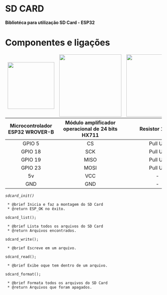 # SD CARD
__Bibliotéca para utilização SD Card - ESP32__


# Componentes e ligações
<table>
<thead>
  <tr>
    <td colspan="1" align="center"><img src="https://cdn.awsli.com.br/1000x1000/468/468162/produto/103347624/9ef0318f0a.jpg" width="150"></td>
    <td colspan="1" align="center"><img src="https://cdn.awsli.com.br/600x700/95/95881/produto/94057618/059e114f7f.jpg" width="200"></td>
    <td colspan="1" align="center"><img src="https://www.baudaeletronica.com.br/media/catalog/product/cache/1/image/9df78eab33525d08d6e5fb8d27136e95/1/0/10k.png" width="200"></td>
  </tr>
    <th align="center"> Microcontrolador ESP32 WROVER-B </th>
    <th align="center"> Módulo amplificador operacional de 24 bits HX711 </th>
    <th align="center">Resistor 10k Ω</th>
  </tr>
</thead>
<tbody>
  <tr>
    <td align="center">GPIO 5</td> 
    <td align="center">CS</td>
    <td align="center">Pull UP</td>
  </tr>
    <tr>
    <td align="center">GPIO 18</td>
    <td align="center">SCK</td>
    <td align="center">Pull UP</td>
  </tr>
    <tr>
    <td align="center">GPIO 19</td>
    <td align="center">MISO</td>
    <td align="center">Pull UP</td>
  </tr>
  <tr>
    <td align="center">GPIO 23</td>
    <td align="center">MOSI</td>
    <td align="center">Pull UP</td>
  </tr>
  <tr>
    <td align="center">5v</td>
    <td align="center">VCC</td>
    <td align="center"> - </td>
  </tr>
    <tr>
    <td align="center">GND</td>
    <td align="center">GND</td>
    <td align="center"> - </td>
  </tr>
</tbody>
</table>

_`sdcard_init()`_
```
 * @brief Inicia e faz a montagem do SD Card
 * @return ESP_OK no êxito.
```
`sdcard_list();`
```
 * @brief Lista todos os arquivos do SD Card
 * @return Arquivos encontrados.
```
`sdcard_write();`
```
 * @brief Escreve em um arquivo.
```
`sdcard_read();`
```
 * @brief Exibe oque tem dentro de um arquivo.
```
`sdcard_format();`
```
 * @brief Formata todos os arquivos do SD Card
 * @return Arquivos que foram apagados.
```